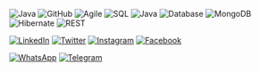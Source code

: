 ![Java](https://img.shields.io/badge/-Java-007396?style=flat&logo=java)
![GitHub](https://img.shields.io/badge/-GitHub-181717?style=flat&logo=github)
![Agile](https://img.shields.io/badge/-Agile-202020?style=flat&logo=Agile)
![SQL](https://img.shields.io/badge/-SQL-336791?style=flat&logo=MySQL)
![Java](https://img.shields.io/badge/-Java-007396?style=flat&logo=java) ![Database](https://img.shields.io/badge/-Database-316192?style=flat&logo=PostgreSQL)
![MongoDB](https://img.shields.io/badge/-MongoDB-47A248?style=flat&logo=mongodb)
![Hibernate](https://img.shields.io/badge/-Hibernate-59666C?style=flat)
![REST](https://img.shields.io/badge/-REST-FFA07A?style=flat)



[![LinkedIn](https://img.shields.io/badge/-LinkedIn-0077B5?style=flat&logo=linkedin&logoColor=white)](https://www.linkedin.com/in/aykutcihan/)
[![Twitter](https://img.shields.io/badge/-Twitter-1DA1F2?style=flat&logo=twitter&logoColor=white)](https://twitter.com/aykutcihan)
[![Instagram](https://img.shields.io/badge/-Instagram-E4405F?style=flat&logo=instagram&logoColor=white)](https://www.instagram.com/aykutcihan/)
[![Facebook](https://img.shields.io/badge/-Facebook-1877F2?style=flat&logo=facebook&logoColor=white)](https://www.facebook.com/acd24)



[![WhatsApp](https://img.shields.io/badge/-WhatsApp-25D366?style=flat&logo=whatsapp&logoColor=white)](https://wa.me/+31613762801?text=Merhaba%20Github'dan%20size%20ulaşıyorum)
[![Telegram](https://img.shields.io/badge/-Telegram-26A5E4?style=flat&logo=telegram&logoColor=white)](https://t.me/aykutcihan)







<!--
**aykutcihan/aykutcihan** is a ✨ _special_ ✨ repository because its `README.md` (this file) appears on your GitHub profile.

Here are some ideas to get you started:

- 🔭 I’m currently working on ...
- 🌱 I’m currently learning ...
- 👯 I’m looking to collaborate on ...
- 🤔 I’m looking for help with ...
- 💬 Ask me about ...
- 📫 How to reach me: ...
- 😄 Pronouns: ...
- ⚡ Fun fact: ...
-->
